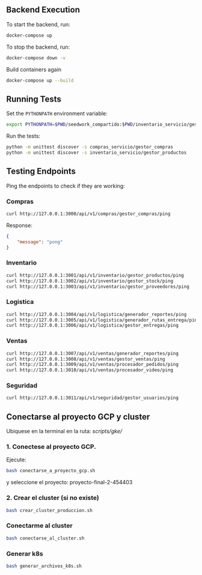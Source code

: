 ## Backend Execution

To start the backend, run:
```sh
docker-compose up
```


To stop the backend, run:
```sh
docker-compose down -v
```

Build containers again
```sh
docker-compose up --build
```


## Running Tests

Set the `PYTHONPATH` environment variable:
```sh
export PYTHONPATH=$PWD/seedwork_compartido:$PWD/inventario_servicio/gestor_productos:$PWD/compras_servicio/gestor_compras
```

Run the tests:
```sh
python -m unittest discover -s compras_servicio/gestor_compras
python -m unittest discover -s inventario_servicio/gestor_productos
```

## Testing Endpoints

Ping the endpoints to check if they are working:

### Compras
```sh
curl http://127.0.0.1:3000/api/v1/compras/gestor_compras/ping
```
Response:
```json
{
    "message": "pong"
}
```

### Inventario
```sh
curl http://127.0.0.1:3001/api/v1/inventario/gestor_productos/ping
curl http://127.0.0.1:3002/api/v1/inventario/gestor_stock/ping
curl http://127.0.0.1:3003/api/v1/inventario/gestor_proveedores/ping
```

### Logistica
```sh
curl http://127.0.0.1:3004/api/v1/logistica/generador_reportes/ping
curl http://127.0.0.1:3005/api/v1/logistica/generador_rutas_entrega/ping
curl http://127.0.0.1:3006/api/v1/logistica/gestor_entregas/ping
```

### Ventas
```sh
curl http://127.0.0.1:3007/api/v1/ventas/generador_reportes/ping
curl http://127.0.0.1:3008/api/v1/ventas/gestor_ventas/ping
curl http://127.0.0.1:3009/api/v1/ventas/procesador_pedidos/ping
curl http://127.0.0.1:3010/api/v1/ventas/procesador_video/ping
```

### Seguridad
```sh
curl http://127.0.0.1:3011/api/v1/seguridad/gestor_usuarios/ping
```

## Conectarse al proyecto GCP y cluster

Ubiquese en la terminal en la ruta: _scripts/gke/_

### 1. Conectese al proyecto GCP.

Ejecute:
```bash
bash conectarse_a_proyecto_gcp.sh
```
y seleccione el proyecto: proyecto-final-2-454403

### 2. Crear el cluster (si no existe)
```bash
bash crear_cluster_produccion.sh
```

### Conectarme al cluster
```bash
bash conectarse_al_cluster.sh
```

### Generar k8s
```bash
bash generar_archivos_k8s.sh
```

